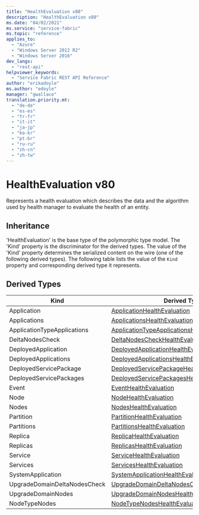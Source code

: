 ```yaml
---
title: "HealthEvaluation v80"
description: "HealthEvaluation v80"
ms.date: "04/02/2021"
ms.service: "service-fabric"
ms.topic: "reference"
applies_to: 
  - "Azure"
  - "Windows Server 2012 R2"
  - "Windows Server 2016"
dev_langs: 
  - "rest-api"
helpviewer_keywords: 
  - "Service Fabric REST API Reference"
author: "erikadoyle"
ms.author: "edoyle"
manager: "gwallace"
translation.priority.mt: 
  - "de-de"
  - "es-es"
  - "fr-fr"
  - "it-it"
  - "ja-jp"
  - "ko-kr"
  - "pt-br"
  - "ru-ru"
  - "zh-cn"
  - "zh-tw"
---
```

# HealthEvaluation v80

Represents a health evaluation which describes the data and the algorithm used by health manager to evaluate the health of an entity.
## Inheritance

'HealthEvaluation' is the base type of the polymorphic type model. The 'Kind' property is the discriminator for the derived types. 
The value of the 'Kind' property determines the serialized content on the wire (one of the following derived types). 
The following table lists the value of the `Kind` property and corresponding derived type it represents.
## Derived Types

| Kind | Derived Type |
| --- | --- | 
| Application | [ApplicationHealthEvaluation](sfclient-v80-model-applicationhealthevaluation.md) |
| Applications | [ApplicationsHealthEvaluation](sfclient-v80-model-applicationshealthevaluation.md) |
| ApplicationTypeApplications | [ApplicationTypeApplicationsHealthEvaluation](sfclient-v80-model-applicationtypeapplicationshealthevaluation.md) |
| DeltaNodesCheck | [DeltaNodesCheckHealthEvaluation](sfclient-v80-model-deltanodescheckhealthevaluation.md) |
| DeployedApplication | [DeployedApplicationHealthEvaluation](sfclient-v80-model-deployedapplicationhealthevaluation.md) |
| DeployedApplications | [DeployedApplicationsHealthEvaluation](sfclient-v80-model-deployedapplicationshealthevaluation.md) |
| DeployedServicePackage | [DeployedServicePackageHealthEvaluation](sfclient-v80-model-deployedservicepackagehealthevaluation.md) |
| DeployedServicePackages | [DeployedServicePackagesHealthEvaluation](sfclient-v80-model-deployedservicepackageshealthevaluation.md) |
| Event | [EventHealthEvaluation](sfclient-v80-model-eventhealthevaluation.md) |
| Node | [NodeHealthEvaluation](sfclient-v80-model-nodehealthevaluation.md) |
| Nodes | [NodesHealthEvaluation](sfclient-v80-model-nodeshealthevaluation.md) |
| Partition | [PartitionHealthEvaluation](sfclient-v80-model-partitionhealthevaluation.md) |
| Partitions | [PartitionsHealthEvaluation](sfclient-v80-model-partitionshealthevaluation.md) |
| Replica | [ReplicaHealthEvaluation](sfclient-v80-model-replicahealthevaluation.md) |
| Replicas | [ReplicasHealthEvaluation](sfclient-v80-model-replicashealthevaluation.md) |
| Service | [ServiceHealthEvaluation](sfclient-v80-model-servicehealthevaluation.md) |
| Services | [ServicesHealthEvaluation](sfclient-v80-model-serviceshealthevaluation.md) |
| SystemApplication | [SystemApplicationHealthEvaluation](sfclient-v80-model-systemapplicationhealthevaluation.md) |
| UpgradeDomainDeltaNodesCheck | [UpgradeDomainDeltaNodesCheckHealthEvaluation](sfclient-v80-model-upgradedomaindeltanodescheckhealthevaluation.md) |
| UpgradeDomainNodes | [UpgradeDomainNodesHealthEvaluation](sfclient-v80-model-upgradedomainnodeshealthevaluation.md) |
| NodeTypeNodes | [NodeTypeNodesHealthEvaluation](sfclient-v80-model-nodetypenodeshealthevaluation.md) |

